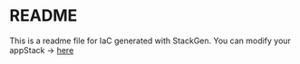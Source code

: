 # README
This is a readme file for IaC generated with StackGen.
You can modify your appStack -> [here](http://main.dev.stackgen.com/appstacks/ea704710-fc99-44d2-a6e2-58dbeec0e36a)
